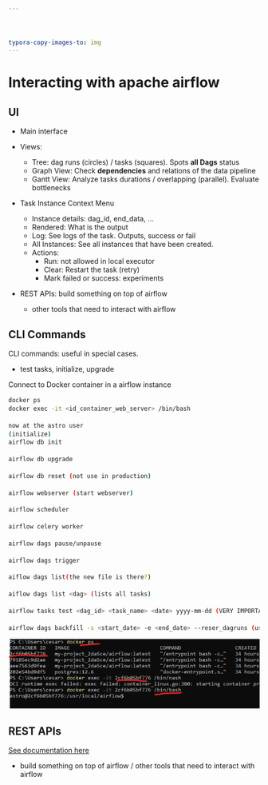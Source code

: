 ```yaml
---



typora-copy-images-to: img
---
```




# Interacting with apache airflow


## UI 

- Main interface
- Views: 
  - Tree: dag runs (circles) / tasks (squares). Spots **all Dags** status
  - Graph View: Check **dependencies** and relations of the data pipeline
  - Gantt View: Analyze tasks durations / overlapping (parallel). Evaluate bottlenecks
- Task Instance Context Menu
  - Instance details: dag_id, end_data, ...
  - Rendered: What is the output
  - Log: See logs of the task. Outputs, success or fail
  - All Instances: See all instances that have been created. 
  - Actions: 
    - Run: not allowed in local executor
    - Clear: Restart the task (retry)
    - Mark failed or success: experiments

  
  
- REST APIs: build something on top of airflow
  - other tools that need to interact with airflow

## CLI Commands

CLI commands: useful in special cases.

- test tasks, initialize, upgrade



Connect to Docker container in a airflow instance

```bash
docker ps
docker exec -it <id_container_web_server> /bin/bash

now at the astro user
(initialize)
airflow db init 

airflow db upgrade

airflow db reset (not use in production)

airflow webserver (start webserver)

airflow scheduler

airflow celery worker

airflow dags pause/unpause

airflow dags trigger

aiflow dags list(the new file is there?)

aiflow dags list <dag> (lists all tasks)

airflow tasks test <dag_id> <task_name> <date> yyyy-mm-dd (VERY IMPORTANT, ALWAYS USE)

airflow dags backfill -s <start_date> -e <end_date> --reser_dagruns (useful to rerun past dag runs)

```



![image-20220309224228386](img\image-20220309224228386.png)

## REST APIs

[See documentation here](https://airflow.apache.org/docs/apache-airflow/stable/stable-rest-api-ref.html)

- build something on top of airflow / other tools that need to interact with airflow

